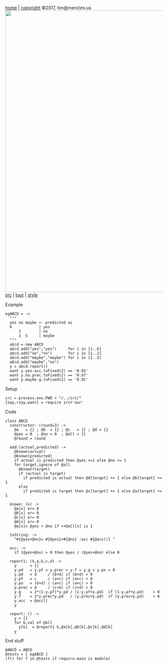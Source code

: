 [home](http://tiny.cc/koff) |
[copyright](https://github.com/koffee/script/blob/master/LICENSE.md) &copy;2017, tim&commat;menzies.us<br>
[<img width=900 src=https://raw.githubusercontent.com/koffee/script/master/img/head.jpg>](http://tiny.cc/koff)<br>
[src](https://github.com/koffee/script/tree/master/src) |
[tour](https://github.com/koffee/script/blob/master/doc/TOUR.md) |
[style](https://github.com/koffee/script/blob/master/doc/STYLE.md)


Example

    egABCD = ->
      """
      yes no maybe <- predicted as
      6            | yes
          2        | no
          1  5     | maybe
      """
      abcd = new ABCD
      abcd.add("yes","yes")     for i in [1..6]
      abcd.add("no","no")       for i in [1..2]
      abcd.add("maybe","maybe") for i in [1..5]
      abcd.add("maybe","no")
      y = abcd.report()
      want y.yes.acc.toFixed(2) == '0.93'
      want y.no.prec.toFixed(2) == '0.67'
      want y.maybe.g.toFixed(2) == '0.91'

Setup

    src = process.env.PWD + "/../src/" 
    {say,rsay,want} = require src+'our'

Code

    class ABCD
      constructor: (round=3) ->
        @a   = {} ; @b  = {} ; @c   = {} ; @d = {}
        @yes = 0  ; @no = 0  ; @all = {}
        @round = round
    
      add:(actual,predicted) ->
        @known(actual)
        @known(predicted)
        if actual is predicted then @yes +=1 else @no += 1
        for target,ignore of @all
          @known(target)
          if (actual is target)
            if predicted is actual then @d[target] += 1 else @b[target] += 1
          else
            if predicted is target then @c[target] += 1 else @a[target] += 1
    
      known: (x) ->
        @a[x] or= 0
        @b[x] or= 0
        @c[x] or= 0
        @d[x] or= 0
        @a[x]= @yes + @no if ++@all[x] is 1
    
      toString: ->
        "#{@yes+@no}= #{@yes}+#{@no} :acc #{@acc()} "
        
      acc: ->
        if (@yes+@no) > 0 then @yes / (@yes+@no) else 0
         
      report1: (k,a,b,c,d) ->
        y      = {}
        y.pd   = y.pf = y.prec = y.f = y.g = y.pn = 0
        y.pd   = d     / (b+d) if (b+d) > 0
        y.pf   = c     / (a+c) if (a+c) > 0
        y.pn   = (b+d) / (a+c) if (a+c) > 0
        y.prec = d     / (c+d) if (c+d) > 0
        y.g    = 2*(1-y.pf)*y.pd / (1-y.pf+y.pd)  if (1-y.pf+y.pd)    > 0
        y.f    = 2*y.prec*y.pd   / (y.prec+y.pd)  if (y.prec+y.pd)    > 0
        y.acc  = @acc()
        y
    
      report: () ->
        y = {}
        for k,val of @all
          y[k]  = @report1 k,@a[k],@b[k],@c[k],@d[k]
        y

End stuff

    @ABCD = ABCD
    @tests = [ egABCD ]
    (f() for f in @tests if require.main is module)
